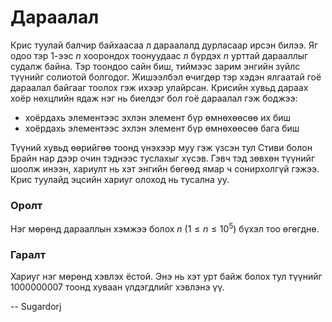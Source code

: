 Дараалал
========
Крис туулай балчир байхаасаа л дараалалд дурласаар ирсэн билээ. Яг одоо тэр $1$-ээс $n$ хоорондох тоонуудаас л бүрдэх $n$ урттай дарааллыг судалж байна. Тэр тоондоо сайн биш, тиймээс зарим энгийн зүйлс түүнийг солиотой болгодог. Жишээлбэл өчигдөр тэр хэдэн ялгаатай гоё дараалал байгааг тоолох гэж ихээр улайрсан. Крисийн хувьд дараах хоёр нөхцлийн ядаж нэг нь биелдэг бол гоё дараалал гэж боджээ:

- хоёрдахь элементээс эхлэн элемент бүр өмнөхөөсөө их биш
- хоёрдахь элементээс эхлэн элемент бүр өмнөхөөсөө бага биш

Түүний хувьд өөрийгөө тоонд үнэхээр муу гэж үзсэн тул Стиви болон Брайн нар дээр очин тэднээс туслахыг хүсэв. Гэвч тэд зөвхөн түүнийг шоолж инээн, хариулт нь хэт энгийн бөгөөд ямар ч сонирхолгүй гэжээ. Крис туулайд эцсийн хариуг олоход нь тусална уу.

### Оролт
Нэг мөрөнд дарааллын хэмжээ болох $n$ ($1 ≤ n ≤ 10^5$) бүхэл тоо өгөгднө.

### Гаралт
Хариуг нэг мөрөнд хэвлэх ёстой. Энэ нь хэт урт байж болох тул түүнийг $1000000007$ тоонд хуваан үлдэгдлийг хэвлэнэ үү.


-- Sugardorj
